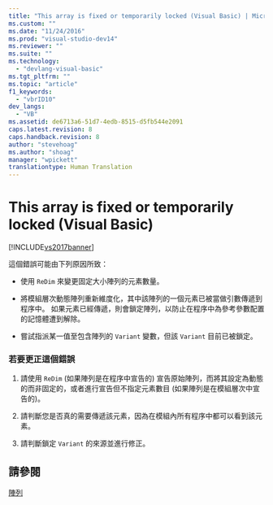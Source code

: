 ```yaml
---
title: "This array is fixed or temporarily locked (Visual Basic) | Microsoft Docs"
ms.custom: ""
ms.date: "11/24/2016"
ms.prod: "visual-studio-dev14"
ms.reviewer: ""
ms.suite: ""
ms.technology: 
  - "devlang-visual-basic"
ms.tgt_pltfrm: ""
ms.topic: "article"
f1_keywords: 
  - "vbrID10"
dev_langs: 
  - "VB"
ms.assetid: de6713a6-51d7-4edb-8515-d5fb544e2091
caps.latest.revision: 8
caps.handback.revision: 8
author: "stevehoag"
ms.author: "shoag"
manager: "wpickett"
translationtype: Human Translation
---
```

# This array is fixed or temporarily locked (Visual Basic)
[!INCLUDE[vs2017banner](../../../csharp/includes/vs2017banner.md)]

這個錯誤可能由下列原因所致：  
  
-   使用 `ReDim` 來變更固定大小陣列的元素數量。  
  
-   將模組層次動態陣列重新維度化，其中該陣列的一個元素已被當做引數傳遞到程序中。  如果元素已經傳遞，則會鎖定陣列，以防止在程序中為參考參數配置的記憶體遭到解除。  
  
-   嘗試指派某一值至包含陣列的 `Variant` 變數，但該 `Variant` 目前已被鎖定。  
  
### 若要更正這個錯誤  
  
1.  請使用 `ReDim` \(如果陣列是在程序中宣告的\) 宣告原始陣列，而將其設定為動態的而非固定的，或者進行宣告但不指定元素數目 \(如果陣列是在模組層次中宣告的\)。  
  
2.  請判斷您是否真的需要傳遞該元素，因為在模組內所有程序中都可以看到該元素。  
  
3.  請判斷鎖定 `Variant` 的來源並進行修正。  
  
## 請參閱  
 [陣列](../../../visual-basic/programming-guide/language-features/arrays/index.md)